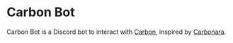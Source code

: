 # Carbon Bot

Carbon Bot is a Discord bot to interact with [Carbon](https://carbon.now.sh), inspired by
[Carbonara](https://github.com/petersolopov/carbonara).
